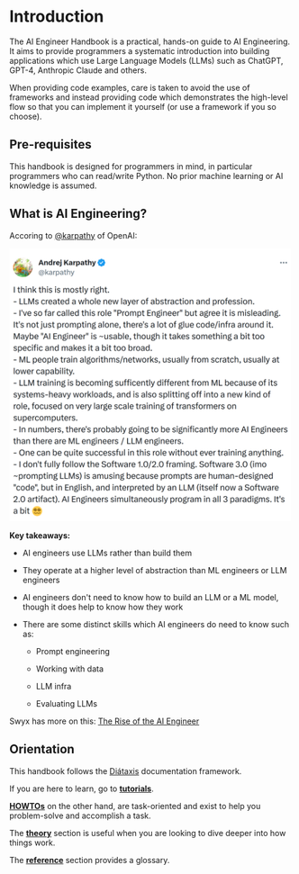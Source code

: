 # Introduction

The AI Engineer Handbook is a practical, hands-on guide to AI Engineering. It aims to provide programmers a systematic introduction into building applications which use Large Language Models (LLMs) such as ChatGPT, GPT-4, Anthropic Claude and others. 

When providing code examples, care is taken to avoid the use of frameworks and instead providing code which demonstrates the high-level flow so that you can implement it yourself (or use a framework if you so choose).

## Pre-requisites

This handbook is designed for programmers in mind, in particular programmers who can read/write Python. No prior machine learning or AI knowledge is assumed.

## What is AI Engineering?

Accoring to [@karpathy](https://twitter.com/karpathy/status/1674873002314563584) of OpenAI:

<img src="karpathy_quote.png" width="500"/>

**Key takeaways:**

- AI engineers use LLMs rather than build them

- They operate at a higher level of abstraction than ML engineers or LLM engineers

- AI engineers don't need to know how to build an LLM or a ML model, though it does help to know how they work

- There are some distinct skills which AI engineers do need to know such as:

    - Prompt engineering

    - Working with data

    - LLM infra

    - Evaluating LLMs

Swyx has more on this: [The Rise of the AI Engineer](https://www.latent.space/p/ai-engineer)

## Orientation

This handbook follows the [Diátaxis](https://diataxis.fr) documentation framework.

If you are here to learn, go to **[tutorials](tutorials/llm-101)**. 

**[HOWTOs](HOWTOs/)** on the other hand, are task-oriented and exist to help you problem-solve and accomplish a task. 

The **[theory](theory/)** section is useful when you are looking to dive deeper into how things work.  

The **[reference](reference/glossary/)** section provides a glossary.
